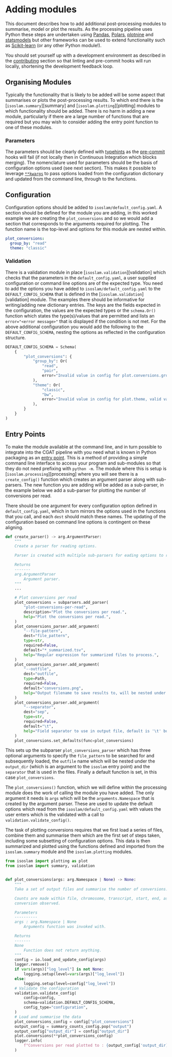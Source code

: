 # Adding modules

This document describes how to add additional post-processing modules to summarise, model or plot the results. As the
processing pipeline uses Python these steps are undertaken using [Pandas][pandas], [Polars][polars],
[plotnine][plotnine] and [statsmodels][statsmodels] but other frameworks can be used to extend functionality such as
[Scikit-learn][sklearn] (or any other Python module!).

You should set yourself up with a development environment as described in the [contributing](index.md) section so
that linting and pre-commit hooks will run locally, shortening the development feedback loop.

## Organising Modules

Typically the functionality that is likely to be added will be some aspect that summarises or plots the post-processing
results. To which end there is the [`isoslam.summary`][summary] and [`isoslam.plotting`][plotting] modules to which
functionality should be added. There is no harm in adding a new module, particularly if there are a large number of
functions that are required but you may wish to consider adding the entry point function to one of these modules.

### Parameters

The parameters should be clearly defined with [typehints][typing] as the [pre-commit][pre-commit] hooks will fail (if
not locally then in Continuous Integration which blocks merging). The nomenclature used for parameters should be the
basis of configuration options used (see next section). This makes it possible to leverage [`**kwargs`][kwargs] to pass
options loaded from the configuration dictionary and updated from the command line, through to the functions.

## Configuration

Configuration options should be added to `isoslam/default_config.yaml`. A section should be defined for the module you
are adding, in this worked example we are creating the `plot_conversions` and so we would add a section that
corresponds to the arguments required for plotting. The function name is the top-level and options for this module are
nested within.

```yaml
plot_conversions:
  group_by: "read"
  theme: "classic"
```

### Validation

There is a validation module in place [`isoslam.validation`][validation] which checks that the parameters in the
`default_config.yaml`, a user supplied configuration or command line options are of the expected type. You need to add
the options you have added to `isoslam/default_config.yaml` to the `DEFAULT_CONFIG_SCHEMA` that is defined in the
[`isoslam.validation`][validation] module. The examples there should be informative for writing/adding new dictionary
entries. The keys are the fields expected in the configuration, the values are the expected types or the `schema.Or()`
function which states the type(s)/values that are permitted and lists an `error="<error message>"` that is displayed if
the condition is not met. For the above additional configuration you would add the following to the
`DEFAULT_CONFIG_SCHEMA`, nesting the options as reflected in the configuration structure.

```python
DEFAULT_CONFIG_SCHEMA = Schema(
    {
        "plot_conversions": {
            "group_by": Or(
                "read",
                "pair",
                error="Invalid value in config for plot.conversions.group_by, valid values are 'read' or 'pair'",
            ),
            "theme": Or(
                "classic",
                "bw",
                error="Invalid value in config for plot.theme, valid values are 'classic' or 'bw'",
            ),
        }
    }
)
```

## Entry Points

To make the module available at the command line, and in turn possible to integrate into the CGAT pipeline with you need
what is known in Python packaging as an [entry point][setuptools_entrypoint]. This is a method of providing a simple
command line interface to access your program and sub-modules so that they do not need prefixing with `python -m`. The
module where this is setup is [`isoslam.processing`][processing] where you will see there is a `create_config()`
function which creates an argument parser along with sub-parsers. The new function you are adding will be added as a
sub-parser, in the example below we add a sub-parser for plotting the number of conversions per read.

There should be one argument for every configuration option defined in `default_config.yaml`, which in turn mirrors the
options used in the functions that you call, and each `dest` should match these names. The updating of the configuration
based on command line options is contingent on these aligning.

```python
def create_parser() -> arg.ArgumentParser:
    """
    Create a parser for reading options.

    Parser is created with multiple sub-parsers for eading options to run ``isoslam``.

    Returns
    -------
    arg.ArgumentParser
        Argument parser.
    """
    ...

    # Plot conversions per read
    plot_conversions = subparsers.add_parser(
        "plot-conversions-per-read",
        description="Plot the conversions per read.",
        help="Plot the conversions per read.",
    )
    plot_conversions_parser.add_argument(
        "--file-pattern",
        dest="file_pattern",
        type=str,
        required=False,
        default="*_summarized.tsv",
        help="Regular expression for summarized files to process.",
    )
    plot_conversions_parser.add_argument(
        "--outfile",
        dest="outfile",
        type=Path,
        required=False,
        default="conversions.png",
        help="Output filename to save results to, will be nested under 'output_dir'.",
    )
    plot_conversions_parser.add_argument(
        "--separator",
        dest="sep",
        type=str,
        required=False,
        default="\t",
        help="Field separator to use in output file, default is '\t' but other values (e.g. ',' are allowed).",
    )
    plot_conversions.set_defaults(func=plot_conversions)
```

This sets up the subparser `plot_conversions_parser` which has three optional arguments to specify the
`file_pattern` to be searched for and subsequently loaded, the `outfile` name which will be nested under the
`output_dir` (which is an argument to the `isoslam` entry point) and the `separator` that is used in the files. Finally
a default function is set, in this case `plot_conversions`.

The `plot_conversions()` function, which we will define within the processing module does the work of calling
the module you have added. The only argument it needs is `args` which will be the `arguments.Namespace` that is created
by the argument parser. These are used to update the default options which read from the `isoslam/default_config.yaml`
with values the user enters which is the validated with a call to `validation.validate_config()`.

The task of plotting conversions requires that we first load a series of files, combine them and summarise
them which are the first set of steps taken, including some subsetting of configuration options. This data is then
summarized and plotted using the functions defined and imported from the `isoslam.summary` module and the
`isoslam.plotting` modules.

```python
from isoslam import plotting as plot
from isoslam import summary, validation


def plot_conversions(args: arg.Namespace | None) -> None:
    """
    Take a set of output files and summarise the number of conversions.

    Counts are made within file, chromosome, transcript, start, end, assignment and whether there is one or more
    conversion observed.

    Parameters
    ----------
    args : arg.Namespace | None
        Arguments function was invoked with.

    Returns
    -------
    None
        Function does not return anything.
    """
    config = io.load_and_update_config(args)
    logger.remove()
    if vars(args)["log_level"] is not None:
        logging.setup(level=vars(args)["log_level"])
    else:
        logging.setup(level=config["log_level"])
    # Validate the configuration
    validation.validate_config(
        config=config,
        schema=validation.DEFAULT_CONFIG_SCHEMA,
        config_type="configuration",
    )
    # Load and summarise the data
    plot_conversions_config = config["plot_conversions"]
    output_config = summary_counts_config.pop("output")
    output_config["output_dir"] = config["output_dir"]
    plot.conversions(**plot_conversions_config)
    logger.info(
        f"Conversions per read plotted to : {output_config['output_dir]}/{output_config['outfile]}"
    )
```

[kwargs]: https://realpython.com/python-kwargs-and-args/
[pandas]: https://pandas.pydata.org/
[plotnine]: https://plotnine.org/
[polars]: https://pola.rs/
[pre-commit]: https://pre-commit.com/
[sklearn]: https://scikit-learn.org/stable/
[setuptools_entrypoint]: https://setuptools.pypa.io/en/latest/userguide/entry_point.html
[statsmodels]: https://www.statsmodels.org/stable/index.html
[typing]: https://docs.python.org/3/library/typing.html
